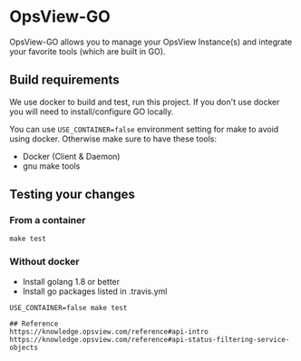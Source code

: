 # OpsView-GO

OpsView-GO allows you to manage your OpsView Instance(s) and integrate your favorite tools (which are built in GO).

## Build requirements
We use docker to build and test, run this project. If you don't use docker you will need to install/configure GO locally.

You can use `USE_CONTAINER=false` environment setting for make to avoid using docker.
Otherwise make sure to have these tools:
- Docker (Client & Daemon)
- gnu make tools

## Testing your changes

### From a container
```
make test
```

### Without docker
* Install golang 1.8 or better
* Install go packages listed in .travis.yml
```
USE_CONTAINER=false make test

## Reference
https://knowledge.opsview.com/reference#api-intro
https://knowledge.opsview.com/reference#api-status-filtering-service-objects
